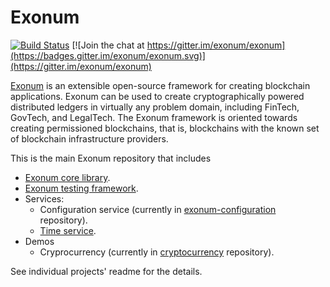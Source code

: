 # Exonum

[![Build Status](https://travis-ci.org/exonum/exonum.svg?branch=master)](https://travis-ci.org/exonum/exonum)
[![Join the chat at https://gitter.im/exonum/exonum](https://badges.gitter.im/exonum/exonum.svg)](https://gitter.im/exonum/exonum)

[Exonum](https://exonum.com/) is an extensible open-source framework for creating blockchain
applications. Exonum can be used to create cryptographically powered distributed ledgers in
virtually any problem domain, including FinTech, GovTech, and LegalTech. The Exonum framework is
oriented towards creating permissioned blockchains, that is, blockchains with the known set of
blockchain infrastructure providers.

This is the main Exonum repository that includes
* [Exonum core library](https://github.com/exonum/exonum/blob/master/exonum/README.md).
* [Exonum testing framework](https://github.com/exonum/exonum/blob/master/testkit/README.md).
* Services:
  * Configuration service (currently in [exonum-configuration](https://github.com/exonum/exonum-configuration) repository).
  * [Time service](https://github.com/exonum/exonum/blob/master/services/exonum-time/README.md).
* Demos
  * Cryprocurrency (currently in [cryptocurrency](https://github.com/exonum/cryptocurrency) repository).
  
See individual projects' readme for the details.
